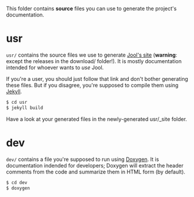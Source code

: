 This folder contains **source** files you can use to generate the project's documentation.

# usr

`usr/` contains the source files we use to generate [Jool's site](https://www.jool.mx) (**warning**: except the releases in the download/ folder!). It is mostly documentation intended for whoever wants to *use* Jool.

If you're a user, you should just follow that link and don't bother generating these files. But if you disagree, you're supposed to compile them using [Jekyll](http://jekyllrb.com/).

```bash
$ cd usr
$ jekyll build
```

Have a look at your generated files in the newly-generated usr/_site folder.

# dev

`dev/` contains a file you're supposed to run using [Doxygen](http://www.stack.nl/~dimitri/doxygen/). It is documentation indended for developers; Doxygen will extract the header comments from the code and summarize them in HTML form (by default).

```bash
$ cd dev
$ doxygen
```


